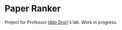 # Paper Ranker
Project for Professor [Iddo Drori](https://www.cs.columbia.edu/~idrori/)'s lab. Work in progress.
